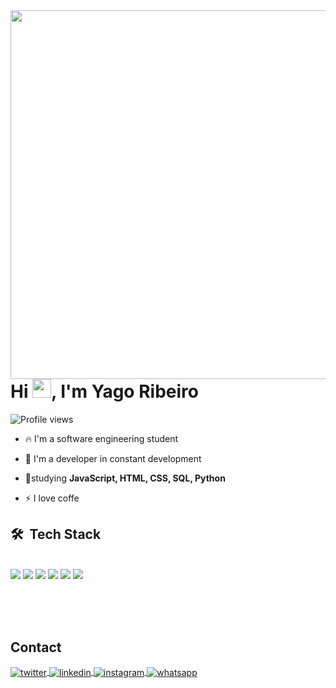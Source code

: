 

<img align="right" height="590em" src=https://raw.githubusercontent.com/gist/Yago04/31791444cfcb50efa8522f194a216dfb/raw/709a6536e4cbf05272c30130b75a44eb6eca07f0/guthubcard.svg />
<h1 align="left">Hi <img src="https://raw.githubusercontent.com/kaueMarques/kaueMarques/master/hi.gif" height="30px">, I'm Yago Ribeiro</h1>
<p align="left"> <img src=https://komarev.com/ghpvc/?username=Yago04&color=yellow alt="Profile views" /> </p>

- 🔥 I'm a software engineering student

- 🔭 I'm a developer in constant development
        
- 💬studying **JavaScript, HTML, CSS, SQL, Python**

- ⚡  I love coffe 



## 🛠 &nbsp;Tech Stack



<div style="display: inline_block"><br/>
    <img align="C" src="https://img.shields.io/badge/C-00599C?style=for-the-badge&logo=c&logoColor=white" />
    <img align="HTML" src="https://img.shields.io/badge/HTML-239120?style=for-the-badge&logo=html5&logoColor=white" />
    <img align="CSS" src="https://img.shields.io/badge/CSS-239120?&style=for-the-badge&logo=css3&logoColor=white" />
    <img align="JavaScript" src="https://img.shields.io/badge/JavaScript-F7DF1E?style=for-the-badge&logo=javascript&logoColor=black" />
    <img align="python" src="https://img.shields.io/badge/Python-14354C?style=for-the-badge&logo=python&logoColor=white" />
    <img align="MySQL" src="https://img.shields.io/badge/MySQL-00000F?style=for-the-badge&logo=mysql&logoColor=white" />
  
</div><br/>

<br><br>

## Contact 

<p align="left" style="background:transparent">

</a>
<a href="https://twitter.com/goianonacidade" target="_blank">
  <img align="center" src="https://img.shields.io/badge/-yaguera-05122A?style=flat&logo=twitter" alt="twitter"/>  
</a>
<a href="https://www.linkedin.com/in/yago-ribeiro-de-oliveira-289184232/" target="_blank">
  <img align="center" src="https://img.shields.io/badge/-Yago Ribeiro-05122A?style=flat&logo=linkedin" alt="linkedin"/>
</a>
<a href="https://www.instagram.com/yagooliveira_04/" target="_blank">
 <img align="center" src="https://img.shields.io/badge/-yagooliveira-05122A?style=flat&logo=instagram" alt="instagram"/>

</a>
<a href="https://wa.me/5561998452511?text=Ol%C3%A1+poderiamos+conversar+" target="_blank">
 <img align="center" src="https://img.shields.io/badge/-whatsapp-05122A?style=flat&logo=whatsapp" alt="whatsapp" />



